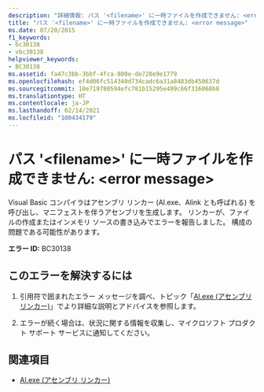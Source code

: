 ```yaml
---
description: "詳細情報: パス '<filename>' に一時ファイルを作成できません: <error message>"
title: "パス '<filename>' に一時ファイルを作成できません: <error message>"
ms.date: 07/20/2015
f1_keywords:
- bc30138
- vbc30138
helpviewer_keywords:
- BC30138
ms.assetid: fa47c3bb-3bbf-4fca-800e-de728e9e1779
ms.openlocfilehash: ef4d06fc514340d734cadc6a31a8483db450637d
ms.sourcegitcommit: 10e719780594efc781b15295e499c66f316068b8
ms.translationtype: HT
ms.contentlocale: ja-JP
ms.lasthandoff: 02/14/2021
ms.locfileid: "100434179"
---
```

# <a name="unable-to-create-temp-file-in-path-filename-error-message"></a>パス '\<filename>' に一時ファイルを作成できません: \<error message>

Visual Basic コンパイラはアセンブリ リンカー (Al.exe、Alink とも呼ばれる) を呼び出し、マニフェストを伴うアセンブリを生成します。 リンカーが、ファイルの作成またはインメモリ ソースの書き込みでエラーを報告しました。 構成の問題である可能性があります。  
  
 **エラー ID:** BC30138  
  
## <a name="to-correct-this-error"></a>このエラーを解決するには  
  
1. 引用符で囲まれたエラー メッセージを調べ、トピック「[Al.exe (アセンブリ リンカー)](../../framework/tools/al-exe-assembly-linker.md)」でより詳細な説明とアドバイスを参照します。  
  
2. エラーが続く場合は、状況に関する情報を収集し、マイクロソフト プロダクト サポート サービスに通知してください。  
  
## <a name="see-also"></a>関連項目

- [Al.exe (アセンブリ リンカー)](../../framework/tools/al-exe-assembly-linker.md)
